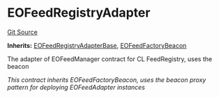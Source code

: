 # EOFeedRegistryAdapter

[Git Source](https://github.com/Eoracle/target-contracts/blob/326365dd645fcf8a14532250ed14441e57e11e4f/src/adapters/EOFeedRegistryAdapter.sol)

**Inherits:**
[EOFeedRegistryAdapterBase](/src/adapters/EOFeedRegistryAdapterBase.sol/abstract.EOFeedRegistryAdapterBase.md),
[EOFeedFactoryBeacon](/src/adapters/factories/EOFeedFactoryBeacon.sol/abstract.EOFeedFactoryBeacon.md)

The adapter of EOFeedManager contract for CL FeedRegistry, uses the beacon

_This contract inherits EOFeedFactoryBeacon, uses the beacon proxy pattern for deploying EOFeedAdapter instances_
